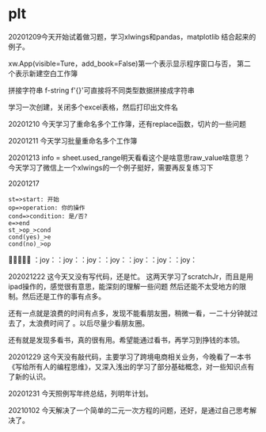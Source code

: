 # plt
20201209今天开始试着做习题，学习xlwings和pandas，matplotlib
结合起来的例子。

xw.App(visible=Ture，add_book=False)第一个表示显示程序窗口与否，
第二个表示新建空白工作簿

拼接字符串  f-string  f'{}'可直接将不同类型数据拼接成字符串

学习一次创建，关闭多个excel表格，然后打印出文件名

 
20201210 今天学习了重命名多个工作簿，还有replace函数，切片的一些问题

20201211 今天学习批量重命名多个工作簿

20201213 info = sheet.used_range明天看看这个是啥意思raw_value啥意思？
今天学习了微信上一个xlwings的一个例子挺好，需要再反复练习下

20201217
``` flow
st=>start: 开始
op=>operation: 你的操作
cond=>condition: 是/否?
e=>end
st_>op_>cond
cond(yes)_>e
cond(no)_>op
```
:rocket::rocket::rocket::rocket::rocket:
：joy：：joy：：joy：：joy：：joy：：joy：：joy：


202021222  这今天又没有写代码，还是忙。
这两天学习了scratchJr，而且是用ipad操作的，感觉很有意思，能深刻的理解一些问题
然后还能不太受地方的限制。然后还是工作的事有点多。

还有一点就是浪费的时间有点多，发现不能看朋友圈，稍微一看，一二十分钟就过去了，太浪费时间了
。以后尽量少看朋友圈。

还有就是发现多看书，真的很有用。希望能通过看书，再学习到挣钱的本领。 

20201229 这今天没有敲代码，主要学习了跨境电商相关业务，今晚看了一本书
《写给所有人的编程思维》，又深入浅出的学习了部分基础概念，对一些知识点有了新的认识。

20201231 今天照例写年终总结，列明年计划。

20210102 今天解决了一个简单的二元一次方程的问题，还好，是通过自己思考解决了。


